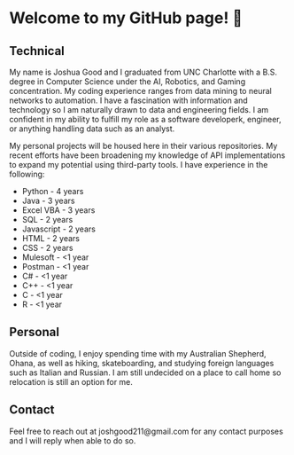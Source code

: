 <h1>Welcome to my GitHub page! 👋</h1>

<h2>Technical</h2>
My name is Joshua Good and I graduated from UNC Charlotte with a B.S. degree in Computer Science under the AI, Robotics, and Gaming concentration. My coding experience ranges from data mining to neural networks to automation. I have a fascination with information and technology so I am naturally drawn to data and engineering fields. I am confident in my ability to fulfill my role as a software developerk, engineer, or anything handling data such as an analyst.

My personal projects will be housed here in their various repositories. My recent efforts have been broadening my knowledge of API implementations to expand my potential using third-party tools. I have experience in the following:
  <ul>
    <li>Python - 4 years</li>
    <li>Java - 3 years</li>
    <li>Excel VBA - 3 years</li>
    <li>SQL - 2 years</li>
    <li>Javascript - 2 years</li>
    <li>HTML - 2 years</li>
    <li>CSS - 2 years</li>
    <li>Mulesoft - <1 year</li>
    <li>Postman - <1 year</li>
    <li>C# - <1 year</li>
    <li>C++ - <1 year</li>
    <li>C - <1 year</li>
    <li>R - <1 year</li>
  </ul>

<h2>Personal</h2>
Outside of coding, I enjoy spending time with my Australian Shepherd, Ohana, as well as hiking, skateboarding, and studying foreign languages such as Italian and Russian. I am still undecided on a place to call home so relocation is still an option for me.

<h2>Contact</h2>
Feel free to reach out at joshgood211@gmail.com for any contact purposes and I will reply when able to do so.
<!--
**jgood7/jgood7** is a ✨ _special_ ✨ repository because its `README.md` (this file) appears on your GitHub profile.

Here are some ideas to get you started:

- 🔭 I’m currently working on ...
- 🌱 I’m currently learning ...
- 👯 I’m looking to collaborate on ...
- 🤔 I’m looking for help with ...
- 💬 Ask me about ...
- 📫 How to reach me: ...
- 😄 Pronouns: ...
- ⚡ Fun fact: ...
-->
